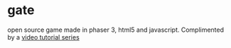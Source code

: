 # gate
open source game made in phaser 3, html5 and javascript.
Complimented by a [video tutorial series](https://www.youtube.com/watch?v=OS7neDUUhPE)
